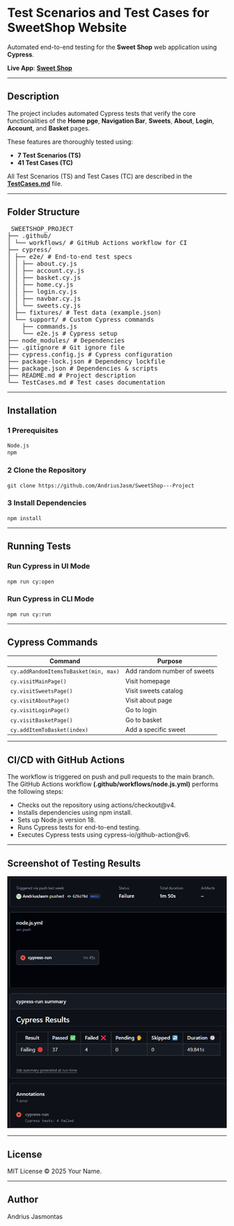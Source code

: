 # Test Scenarios and Test Cases for SweetShop Website

Automated end-to-end testing for the **Sweet Shop** web application using **Cypress**.

**Live App**: [**Sweet Shop**](https://sweetshop.netlify.app)

---

## Description

The project includes automated Cypress tests that verify the core functionalities of the **Home pge**, **Navigation Bar**, **Sweets**, **About**, **Login**, **Account**, and **Basket** pages.

These features are thoroughly tested using:

-   **7 Test Scenarios (TS)**
-   **41 Test Cases (TC)**

All Test Scenarios (TS) and Test Cases (TC) are described in the [**TestCases.md**](/TestCases.md) file.

---

## Folder Structure

<pre> SWEETSHOP_PROJECT 
├── .github/ 
│ └── workflows/ # GitHub Actions workflow for CI 
├── cypress/ 
│ ├── e2e/ # End-to-end test specs 
│ │ ├── about.cy.js 
│ │ ├── account.cy.js 
│ │ ├── basket.cy.js 
│ │ ├── home.cy.js
│ │ ├── login.cy.js 
│ │ ├── navbar.cy.js 
│ │ └── sweets.cy.js 
│ ├── fixtures/ # Test data (example.json) 
│ └── support/ # Custom Cypress commands 
│   ├── commands.js 
│   └── e2e.js # Cypress setup 
├── node_modules/ # Dependencies 
├── .gitignore # Git ignore file 
├── cypress.config.js # Cypress configuration 
├── package-lock.json # Dependency lockfile 
├── package.json # Dependencies & scripts
├── README.md # Project description  
└── TestCases.md # Test cases documentation </pre>

---

## Installation

### 1️ Prerequisites

```
Node.js
npm
```

### 2️ Clone the Repository

```
git clone https://github.com/AndriusJasm/SweetShop---Project
```

### 3️ Install Dependencies

```
npm install
```

---

## Running Tests

### Run Cypress in UI Mode

```
npm run cy:open
```

### Run Cypress in CLI Mode

```
npm run cy:run
```

---

## Cypress Commands

| Command                               | Purpose                     |
| ------------------------------------- | --------------------------- |
| `cy.addRandomItemsToBasket(min, max)` | Add random number of sweets |
| `cy.visitMainPage()`                  | Visit homepage              |
| `cy.visitSweetsPage()`                | Visit sweets catalog        |
| `cy.visitAboutPage()`                 | Visit about page            |
| `cy.visitLoginPage()`                 | Go to login                 |
| `cy.visitBasketPage()`                | Go to basket                |
| `cy.addItemToBasket(index)`           | Add a specific sweet        |

---

## CI/CD with GitHub Actions

The workflow is triggered on push and pull requests to the main branch.  
The GitHub Actions workflow **(.github/workflows/node.js.yml)** performs the following steps:

-   Checks out the repository using actions/checkout@v4.
-   Installs dependencies using npm install.
-   Sets up Node.js version 18.
-   Runs Cypress tests for end-to-end testing.
-   Executes Cypress tests using cypress-io/github-action@v6.

---

## Screenshot of Testing Results

![](TestResults.png)

---

## License

MIT License © 2025 Your Name.

---

## Author

Andrius Jasmontas
